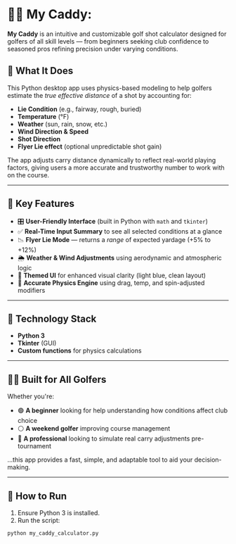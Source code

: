 # 🏌️‍♂️ My Caddy:

**My Caddy** is an intuitive and customizable golf shot calculator designed for golfers of all skill levels — from beginners seeking club confidence to seasoned pros refining precision under varying conditions.

## 📐 What It Does

This Python desktop app uses physics-based modeling to help golfers estimate the *true effective distance* of a shot by accounting for:

- **Lie Condition** (e.g., fairway, rough, buried)
- **Temperature** (°F)
- **Weather** (sun, rain, snow, etc.)
- **Wind Direction & Speed**
- **Shot Direction**
- **Flyer Lie effect** (optional unpredictable shot gain)

The app adjusts carry distance dynamically to reflect real-world playing factors, giving users a more accurate and trustworthy number to work with on the course.

---

## 🧠 Key Features

- 🎛️ **User-Friendly Interface** (built in Python with `math` and `tkinter`)
- ✅ **Real-Time Input Summary** to see all selected conditions at a glance
- 📉 **Flyer Lie Mode** — returns a *range* of expected yardage (+5% to +12%)
- 🌦️ **Weather & Wind Adjustments** using aerodynamic and atmospheric logic
- 🎨 **Themed UI** for enhanced visual clarity (light blue, clean layout)
- 🧮 **Accurate Physics Engine** using drag, temp, and spin-adjusted modifiers

---

## 🧰 Technology Stack

- **Python 3**
- **Tkinter** (GUI)
- **Custom functions** for physics calculations

---

## 🏌️‍♀️ Built for All Golfers

Whether you're:

- 🟢 **A beginner** looking for help understanding how conditions affect club choice
- ⚪ **A weekend golfer** improving course management
- 🔵 **A professional** looking to simulate real carry adjustments pre-tournament

…this app provides a fast, simple, and adaptable tool to aid your decision-making.

---

## 🚀 How to Run

1. Ensure Python 3 is installed.
2. Run the script:

```bash
python my_caddy_calculator.py

